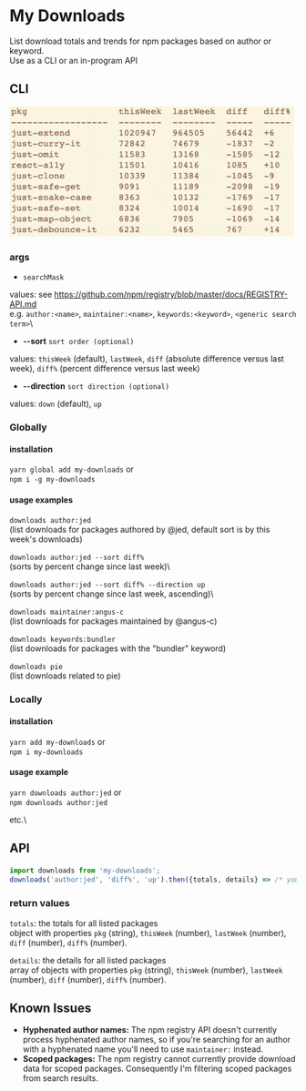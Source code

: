 # My Downloads

List download totals and trends for npm packages based on author or keyword.\
Use as a CLI or an in-program API

## CLI

<img src="images/cli-example.png" width="500"/>

### args

- `searchMask`

values: see https://github.com/npm/registry/blob/master/docs/REGISTRY-API.md \
e.g. `author:<name>`, `maintainer:<name>`, `keywords:<keyword>`, `<generic search term>`\

- **--sort** `sort order (optional)`

values: `thisWeek` (default), `lastWeek`, `diff` (absolute difference versus last week), `diff%` (percent difference versus last week)

- **--direction** `sort direction (optional)`

values: `down` (default), `up`

### Globally

#### installation

`yarn global add my-downloads` or\
`npm i -g my-downloads`

#### usage examples

`downloads author:jed`\
(list downloads for packages authored by @jed, default sort is by this week's downloads)

`downloads author:jed --sort diff%`\
(sorts by percent change since last week)\

`downloads author:jed --sort diff% --direction up`\
(sorts by percent change since last week, ascending)\

`downloads maintainer:angus-c`\
(list downloads for packages maintained by @angus-c)

`downloads keywords:bundler`\
(list downloads for packages with the "bundler" keyword)

`downloads pie`\
(list downloads related to pie)

### Locally

#### installation

`yarn add my-downloads` or\
`npm i my-downloads`

#### usage example

`yarn downloads author:jed` or\
`npm downloads author:jed`

etc.\

## API

```js
import downloads from 'my-downloads';
downloads('author:jed', 'diff%', 'up').then({totals, details} => /* your code here */);
```

### return values

`totals`: the totals for all listed packages\
object with properties `pkg` (string), `thisWeek` (number), `lastWeek` (number), `diff` (number), `diff%` (number).

`details`: the details for all listed packages\
array of objects with properties `pkg` (string), `thisWeek` (number), `lastWeek` (number), `diff` (number), `diff%` (number).

## Known Issues

* **Hyphenated author names:** The npm registry API doesn't currently process hyphenated author names, so if you're searching for an author with a hyphenated name you'll need to use `maintainer:` instead.
* **Scoped packages:** The npm registry cannot currently provide download data for scoped packages. Consequently I'm filtering scoped packages from search results.

